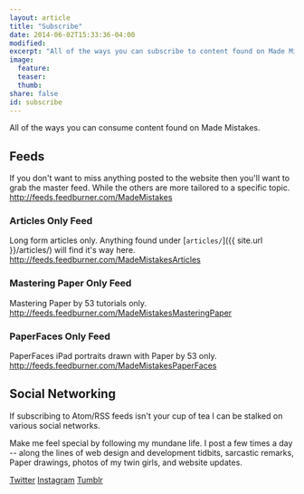 ```yaml
---
layout: article
title: "Subscribe"
date: 2014-06-02T15:33:36-04:00
modified:
excerpt: "All of the ways you can subscribe to content found on Made Mistakes."
image:
  feature:
  teaser:
  thumb:
share: false
id: subscribe
---
```


All of the ways you can consume content found on Made Mistakes.

## <i class="fa fa-rss"></i> Feeds

If you don't want to miss anything posted to the website then you'll want to grab the master feed. While the others are more tailored to a specific topic.
<http://feeds.feedburner.com/MadeMistakes>

### Articles Only Feed

Long form articles only. Anything found under [`articles/`]({{ site.url }}/articles/) will find it's way here.
<http://feeds.feedburner.com/MadeMistakesArticles>

### Mastering Paper Only Feed

Mastering Paper by 53 tutorials only.
<http://feeds.feedburner.com/MadeMistakesMasteringPaper>

### PaperFaces Only Feed

PaperFaces iPad portraits drawn with Paper by 53 only.
<http://feeds.feedburner.com/MadeMistakesPaperFaces>

## Social Networking

If subscribing to Atom/RSS feeds isn't your cup of tea I can be stalked on various social networks. 

Make me feel special by following my mundane life. I post a few times a day -- along the lines of web design and development tidbits, sarcastic remarks, Paper drawings, photos of my twin girls, and website updates.

<div class="inline">
  <a href="http://twitter.com/mmistakes" onclick="ga('send', 'event', 'link', 'click', 'Twitter follow');" class="btn-social twitter" target="_blank"><i class="fa fa-twitter"></i> Twitter</a>
  <a href="http://instagram.com/mmistakes" onclick="ga('send', 'event', 'link', 'click', 'Instagram follow');" class="btn-social instagram" target="_blank"><i class="fa fa-instagram"></i> Instagram</a>
  <a href="http://mademistakes.tumblr.com" onclick="ga('send', 'event', 'link', 'click', 'Tumblr follow');" class="btn-social tumblr" target="_blank"><i class="fa fa-tumblr"></i> Tumblr</a>
</div>